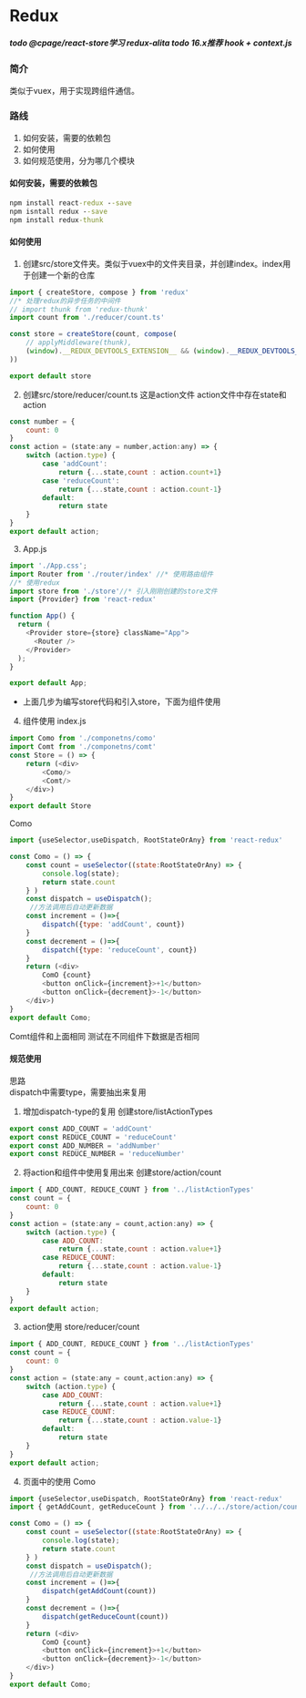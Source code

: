 # Redux
##### todo @cpage/react-store学习 redux-alita todo 16.x推荐 hook + context.js
### 简介
类似于vuex，用于实现跨组件通信。
### 路线
1. 如何安装，需要的依赖包
2. 如何使用
3. 如何规范使用，分为哪几个模块

#### 如何安装，需要的依赖包
```cmd
npm install react-redux --save
npm isntall redux --save
npm install redux-thunk
```
#### 如何使用
1. 创建src/store文件夹。类似于vuex中的文件夹目录，并创建index。index用于创建一个新的仓库
```js
import { createStore, compose } from 'redux'
//* 处理redux的异步任务的中间件
// import thunk from 'redux-thunk'
import count from './reducer/count.ts'

const store = createStore(count, compose(
    // applyMiddleware(thunk),
    (window).__REDUX_DEVTOOLS_EXTENSION__ && (window).__REDUX_DEVTOOLS_EXTENSION__()
))

export default store
```
2. 创建src/store/reducer/count.ts 这是action文件 action文件中存在state和action
```js
const number = {
    count: 0
}
const action = (state:any = number,action:any) => {
    switch (action.type) {
        case 'addCount':
            return {...state,count : action.count+1}
        case 'reduceCount':
            return {...state,count : action.count-1}
        default:
            return state
    }
}
export default action;
```
3. App.js
```js
import './App.css';
import Router from './router/index' //* 使用路由组件
//* 使用redux
import store from './store'//* 引入刚刚创建的store文件
import {Provider} from 'react-redux'

function App() {
  return (
    <Provider store={store} className="App">
      <Router />
    </Provider>
  );
}

export default App;
```
- 上面几步为编写store代码和引入store，下面为组件使用
4. 组件使用
index.js
```js
import Como from './componetns/como'
import Comt from './componetns/comt'
const Store = () => {
    return (<div>
        <Como/>
        <Comt/>
    </div>)
}
export default Store
```
Como
```js
import {useSelector,useDispatch, RootStateOrAny} from 'react-redux'

const Como = () => {
    const count = useSelector((state:RootStateOrAny) => {
        console.log(state);  
        return state.count
    } )
    const dispatch = useDispatch();
     //方法调用后自动更新数据
    const increment = ()=>{
        dispatch({type: 'addCount', count})
    }
    const decrement = ()=>{
        dispatch({type: 'reduceCount', count})
    }
    return (<div>
        ComO {count}
        <button onClick={increment}>+1</button>
        <button onClick={decrement}>-1</button>
    </div>)
}
export default Como;
```
Comt组件和上面相同 测试在不同组件下数据是否相同
#### 规范使用
思路 \
dispatch中需要type，需要抽出来复用
1. 增加dispatch-type的复用 创建store/listActionTypes
```js
export const ADD_COUNT = 'addCount'
export const REDUCE_COUNT = 'reduceCount'
export const ADD_NUMBER = 'addNumber'
export const REDUCE_NUMBER = 'reduceNumber'
```
2. 将action和组件中使用复用出来 创建store/action/count
```js
import { ADD_COUNT, REDUCE_COUNT } from '../listActionTypes'
const count = {
    count: 0
}
const action = (state:any = count,action:any) => {
    switch (action.type) {
        case ADD_COUNT:
            return {...state,count : action.value+1}
        case REDUCE_COUNT:
            return {...state,count : action.value-1}
        default:
            return state
    }
}
export default action;
```
3. action使用 store/reducer/count
```js
import { ADD_COUNT, REDUCE_COUNT } from '../listActionTypes'
const count = {
    count: 0
}
const action = (state:any = count,action:any) => {
    switch (action.type) {
        case ADD_COUNT:
            return {...state,count : action.value+1}
        case REDUCE_COUNT:
            return {...state,count : action.value-1}
        default:
            return state
    }
}
export default action;
```
4. 页面中的使用
Como
```js
import {useSelector,useDispatch, RootStateOrAny} from 'react-redux'
import { getAddCount, getReduceCount } from '../../../store/action/count'

const Como = () => {
    const count = useSelector((state:RootStateOrAny) => {
        console.log(state);  
        return state.count
    } )
    const dispatch = useDispatch();
     //方法调用后自动更新数据
    const increment = ()=>{
        dispatch(getAddCount(count))
    }
    const decrement = ()=>{
        dispatch(getReduceCount(count))
    }
    return (<div>
        ComO {count}
        <button onClick={increment}>+1</button>
        <button onClick={decrement}>-1</button>
    </div>)
}
export default Como;
```